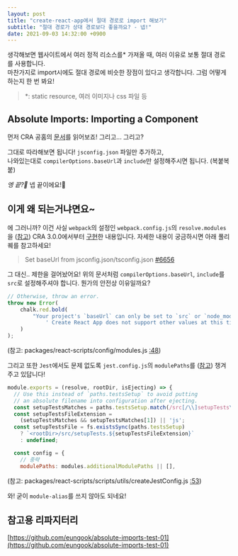 ```yaml
---
layout: post
title: "create-react-app에서 절대 경로로 import 해보기"
subtitle: "절대 경로가 상대 경로보다 좋을까요? - 넵!"
date: 2021-09-03 14:32:00 +0900
---
```


생각해보면 웹사이트에서 여러 정적 리소스를* 가져올 때, 여러 이유로 보통 절대 경로를 사용합니다. <br /> 마찬가지로 import시에도 절대 경로에 비슷한 장점이 있다고 생각합니다. 그럼 어떻게 하는지 한 번 봐요!

> *: static resource, 여러 이미지나 css 파일 등

## Absolute Imports: Importing a Component

먼저 CRA 공홈의 [문서](https://create-react-app.dev/docs/importing-a-component/#absolute-imports)를 읽어보죠! 그리고... 그리고?

그대로 따라해보면 됩니다! `jsconfig.json` 파일만 추가하고, <br />
나와있는대로 `compilerOptions.baseUrl`과 `include`만 설정해주시면 됩니다. (복붙복붙)

*엥 끝?🤔* 넵 끝이에요!🥳

## 이게 왜 되는거냐면요~

에 그러니까? 이건 사실 `webpack`의 설정인 `webpack.config.js`의 `resolve.modules`을 ([참고](https://v4.webpack.js.org/configuration/resolve/#resolvemodules)) CRA 3.0.0에서부터 [구현](https://github.com/facebook/create-react-app/blob/main/CHANGELOG-3.x.md#new-features)한 내용입니다. 자세한 내용이 궁금하시면 아래 풀리퀘를 참고하세요!

> Set baseUrl from jsconfig.json/tsconfig.json [#6656](https://github.com/facebook/create-react-app/pull/6656)

그 대신.. 제한을 걸어놨어요! 위의 문서처럼 `compilerOptions.baseUrl`, `include`를 `src`로 설정해주셔야 합니다. 뭔가의 안전상 이유일까요?

```js
// Otherwise, throw an error.
throw new Error(
	chalk.red.bold(
		"Your project's `baseUrl` can only be set to `src` or `node_modules`." +
			' Create React App does not support other values at this time.'
	)
);
```
(참고: packages/react-scripts/config/modules.js [:48](https://github.com/facebook/create-react-app/blob/f039bf544c95636e803d32c9327c2b2d5e1ea3eb/packages/react-scripts/config/modules.js#L48))

그리고 또한 `Jest`에서도 문제 없도록 `jest.config.js`의 `modulePaths`를 ([참고](https://jestjs.io/docs/configuration#modulepaths-arraystring)) 챙겨주고 있답니다!
```js
module.exports = (resolve, rootDir, isEjecting) => {
  // Use this instead of `paths.testsSetup` to avoid putting
  // an absolute filename into configuration after ejecting.
  const setupTestsMatches = paths.testsSetup.match(/src[/\\]setupTests\.(.+)/);
  const setupTestsFileExtension =
    (setupTestsMatches && setupTestsMatches[1]) || 'js';
  const setupTestsFile = fs.existsSync(paths.testsSetup)
    ? `<rootDir>/src/setupTests.${setupTestsFileExtension}`
    : undefined;

  const config = {
    // 중략
    modulePaths: modules.additionalModulePaths || [],
```
(참고: packages/react-scripts/scripts/utils/createJestConfig.js [:53](https://github.com/facebook/create-react-app/blob/f039bf544c95636e803d32c9327c2b2d5e1ea3eb/packages/react-scripts/scripts/utils/createJestConfig.js#L53))

와! 굳이 `module-alias`를 쓰지 않아도 되네요!

## 참고용 리파지터리
[https://github.com/eungook/absolute-imports-test-01](https://github.com/eungook/absolute-imports-test-01)